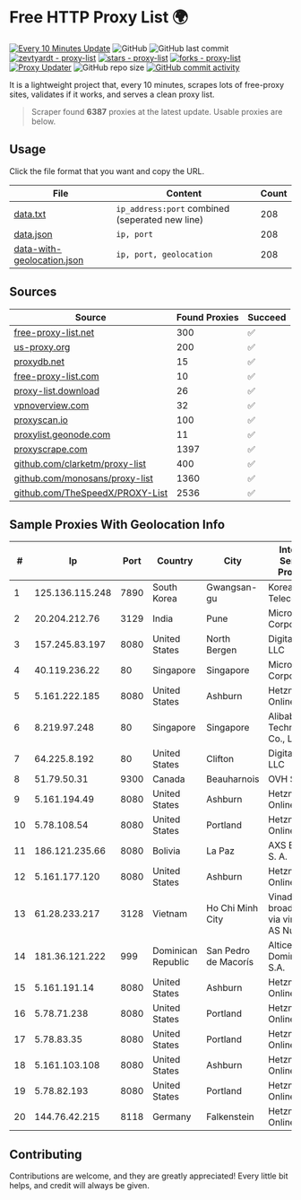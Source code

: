 
# Free HTTP Proxy List 🌍

[![Every 10 Minutes Update](https://github.com/mertguvencli/http-proxy-list/actions/workflows/main.yml/badge.svg?branch=main)](https://github.com/mertguvencli/http-proxy-list/actions/workflows/main.yml)
![GitHub](https://img.shields.io/github/license/mertguvencli/http-proxy-list)
![GitHub last commit](https://img.shields.io/github/last-commit/mertguvencli/http-proxy-list)
[![zevtyardt - proxy-list](https://img.shields.io/static/v1?label=zevtyardt&message=proxy-list&color=blue&logo=github)](https://github.com/zevtyardt/proxy-list "Go to GitHub repo")
[![stars - proxy-list](https://img.shields.io/github/stars/zevtyardt/proxy-list?style=social)](https://github.com/zevtyardt/proxy-list)
[![forks - proxy-list](https://img.shields.io/github/forks/zevtyardt/proxy-list?style=social)](https://github.com/zevtyardt/proxy-list)
[![Proxy Updater](https://github.com/zevtyardt/proxy-list/workflows/Proxy%20Updater/badge.svg)](https://github.com/zevtyardt/proxy-list/actions?query=workflow:"Proxy+Updater")
![GitHub repo size](https://img.shields.io/github/repo-size/zevtyardt/proxy-list)
[![GitHub commit activity](https://img.shields.io/github/commit-activity/m/zevtyardt/proxy-list?logo=commits)](https://github.com/zevtyardt/proxy-list/commits/main)

It is a lightweight project that, every 10 minutes, scrapes lots of free-proxy sites, validates if it works, and serves a clean proxy list.

> Scraper found **6387** proxies at the latest update. Usable proxies are below.

## Usage

Click the file format that you want and copy the URL.

|File|Content|Count|
|----|-------|-----|
|[data.txt](https://raw.githubusercontent.com/mertguvencli/http-proxy-list/main/proxy-list/data.txt)|`ip_address:port` combined (seperated new line)|208|
|[data.json](https://raw.githubusercontent.com/mertguvencli/http-proxy-list/main/proxy-list/data.json)|`ip, port`|208|
|[data-with-geolocation.json](https://raw.githubusercontent.com/mertguvencli/http-proxy-list/main/proxy-list/data-with-geolocation.json)|`ip, port, geolocation`|208|

## Sources

|Source|Found Proxies|Succeed|
|------|-------------|-------|
|[free-proxy-list.net](https://free-proxy-list.net)|300|✅|
|[us-proxy.org](https://www.us-proxy.org)|200|✅|
|[proxydb.net](http://proxydb.net)|15|✅|
|[free-proxy-list.com](https://free-proxy-list.com/?page=&port=&type%5B%5D=http&type%5B%5D=https&up_time=0&search=Search)|10|✅|
|[proxy-list.download](https://www.proxy-list.download/HTTP)|26|✅|
|[vpnoverview.com](https://vpnoverview.com/privacy/anonymous-browsing/free-proxy-servers)|32|✅|
|[proxyscan.io](https://www.proxyscan.io)|100|✅|
|[proxylist.geonode.com](https://proxylist.geonode.com/api/proxy-list?limit=300&page=1&sort_by=lastChecked&sort_type=desc&protocols=http,https)|11|✅|
|[proxyscrape.com](https://api.proxyscrape.com/v2/?request=displayproxies&protocol=http&timeout=10000&country=all&ssl=all&anonymity=all)|1397|✅|
|[github.com/clarketm/proxy-list](https://raw.githubusercontent.com/clarketm/proxy-list/master/proxy-list-raw.txt)|400|✅|
|[github.com/monosans/proxy-list](https://raw.githubusercontent.com/monosans/proxy-list/main/proxies/http.txt)|1360|✅|
|[github.com/TheSpeedX/PROXY-List](https://raw.githubusercontent.com/TheSpeedX/PROXY-List/master/http.txt)|2536|✅|


## Sample Proxies With Geolocation Info

|#|Ip|Port|Country|City|Internet Service Provider|
|-|--|----|-------|----|-------------------------|
|1|125.136.115.248|7890|South Korea|Gwangsan-gu|Korea Telecom|
|2|20.204.212.76|3129|India|Pune|Microsoft Corporation|
|3|157.245.83.197|8080|United States|North Bergen|DigitalOcean, LLC|
|4|40.119.236.22|80|Singapore|Singapore|Microsoft Corporation|
|5|5.161.222.185|8080|United States|Ashburn|Hetzner Online GmbH|
|6|8.219.97.248|80|Singapore|Singapore|Alibaba (US) Technology Co., Ltd.|
|7|64.225.8.192|80|United States|Clifton|DigitalOcean, LLC|
|8|51.79.50.31|9300|Canada|Beauharnois|OVH SAS|
|9|5.161.194.49|8080|United States|Ashburn|Hetzner Online GmbH|
|10|5.78.108.54|8080|United States|Portland|Hetzner Online GmbH|
|11|186.121.235.66|8080|Bolivia|La Paz|AXS Bolivia S. A.|
|12|5.161.177.120|8080|United States|Ashburn|Hetzner Online GmbH|
|13|61.28.233.217|3128|Vietnam|Ho Chi Minh City|Vinadata broadcast via vinagame AS Number|
|14|181.36.121.222|999|Dominican Republic|San Pedro de Macorís|Altice Dominicana S.A.|
|15|5.161.191.14|8080|United States|Ashburn|Hetzner Online GmbH|
|16|5.78.71.238|8080|United States|Portland|Hetzner Online GmbH|
|17|5.78.83.35|8080|United States|Portland|Hetzner Online GmbH|
|18|5.161.103.108|8080|United States|Ashburn|Hetzner Online GmbH|
|19|5.78.82.193|8080|United States|Portland|Hetzner Online GmbH|
|20|144.76.42.215|8118|Germany|Falkenstein|Hetzner Online GmbH|



## Contributing

Contributions are welcome, and they are greatly appreciated! Every
little bit helps, and credit will always be given.

